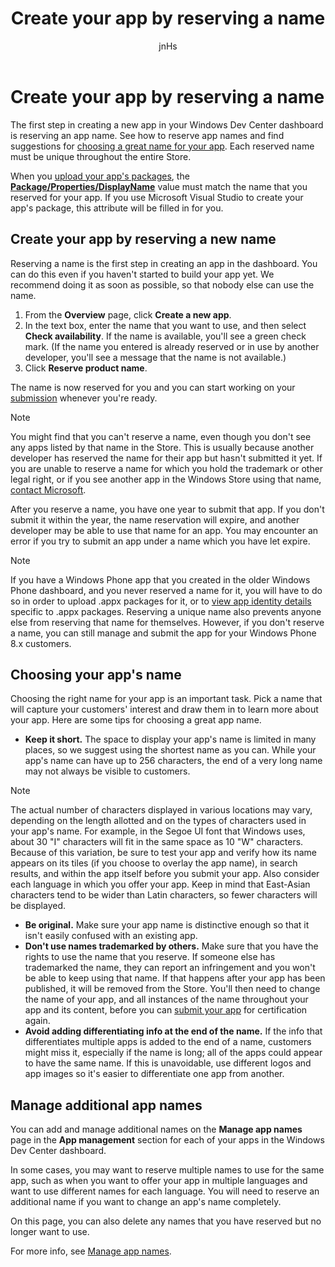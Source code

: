 ﻿---
author: jnHs
Description: The first step in creating a new app in your Windows Dev Center dashboard is reserving an app name. See how to reserve app names and find suggestions for choosing a great name for your app.
title: Create your app by reserving a name
keywords: windows 10, uwp
ms.assetid: 6DC58A9A-DF47-4652-8D13-0AC9289F5950
ms.author: wdg-dev-content
ms.date: 09/13/2017
ms.topic: article
ms.prod: windows
ms.technology: uwp
---

# Create your app by reserving a name


The first step in creating a new app in your Windows Dev Center dashboard is reserving an app name. See how to reserve app names and find suggestions for [choosing a great name for your app](#choosing-your-apps-name). Each reserved name must be unique throughout the entire Store.

When you [upload your app's packages](upload-app-packages.md), the [**Package/Properties/DisplayName**](https://docs.microsoft.com/uwp/schemas/appxpackage/appxmanifestschema/element-1-displayname) value must match the name that you reserved for your app. If you use Microsoft Visual Studio to create your app's package, this attribute will be filled in for you.

## Create your app by reserving a new name

Reserving a name is the first step in creating an app in the dashboard. You can do this even if you haven't started to build your app yet. We recommend doing it as soon as possible, so that nobody else can use the name.

1.  From the **Overview** page, click **Create a new app**.
2.  In the text box, enter the name that you want to use, and then select **Check availability**. If the name is available, you'll see a green check mark. (If the name you entered is already reserved or in use by another developer, you'll see a message that the name is not available.)
3.  Click **Reserve product name**.

The name is now reserved for you and you can start working on your [submission](app-submissions.md) whenever you're ready.

> [!NOTE]
> You might find that you can't reserve a name, even though you don't see any apps listed by that name in the Store. This is usually because another developer has reserved the name for their app but hasn't submitted it yet. If you are unable to reserve a name for which you hold the trademark or other legal right, or if you see another app in the Windows Store using that name, [contact Microsoft](http://go.microsoft.com/fwlink/p/?LinkId=233777).

After you reserve a name, you have one year to submit that app. If you don't submit it within the year, the name reservation will expire, and another developer may be able to use that name for an app. You may encounter an error if you try to submit an app under a name which you have let expire.

> [!NOTE]
> If you have a Windows Phone app that you created in the older Windows Phone dashboard, and you never reserved a name for it, you will have to do so in order to upload .appx packages for it, or to [view app identity details](view-app-identity-details.md) specific to .appx packages. Reserving a unique name also prevents anyone else from reserving that name for themselves. However, if you don't reserve a name, you can still manage and submit the app for your Windows Phone 8.x customers.


## Choosing your app's name

Choosing the right name for your app is an important task. Pick a name that will capture your customers' interest and draw them in to learn more about your app. Here are some tips for choosing a great app name.

-   **Keep it short.** The space to display your app's name is limited in many places, so we suggest using the shortest name as you can. While your app's name can have up to 256 characters, the end of a very long name may not always be visible to customers.

   > [!NOTE]
   > The actual number of characters displayed in various locations may vary, depending on the length allotted and on the types of characters used in your app's name. For example, in the Segoe UI font that Windows uses, about 30 "I" characters will fit in the same space as 10 "W" characters. Because of this variation, be sure to test your app and verify how its name appears on its tiles (if you choose to overlay the app name), in search results, and within the app itself before you submit your app. Also consider each language in which you offer your app. Keep in mind that East-Asian characters tend to be wider than Latin characters, so fewer characters will be displayed.

-   **Be original.** Make sure your app name is distinctive enough so that it isn't easily confused with an existing app.
-   **Don't use names trademarked by others.** Make sure that you have the rights to use the name that you reserve. If someone else has trademarked the name, they can report an infringement and you won't be able to keep using that name. If that happens after your app has been published, it will be removed from the Store. You'll then need to change the name of your app, and all instances of the name throughout your app and its content, before you can [submit your app](app-submissions.md) for certification again.
-   **Avoid adding differentiating info at the end of the name.** If the info that differentiates multiple apps is added to the end of a name, customers might miss it, especially if the name is long; all of the apps could appear to have the same name. If this is unavoidable, use different logos and app images so it's easier to differentiate one app from another.

## Manage additional app names

You can add and manage additional names on the **Manage app names** page in the **App management** section for each of your apps in the Windows Dev Center dashboard.

In some cases, you may want to reserve multiple names to use for the same app, such as when you want to offer your app in multiple languages and want to use different names for each language. You will need to reserve an additional name if you want to change an app's name completely.

On this page, you can also delete any names that you have reserved but no longer want to use.

For more info, see [Manage app names](manage-app-names.md).

 

 




